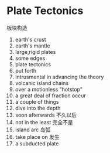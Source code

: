 # Plate Tectonics
板块构造

1. earth's crust
2. earth's mantle
3. large,rigid plates
4. some edges
5. plate tectonics
6. put forth
7. intrusmental in advancing the theory
8. volcanic island chains
9. over a motionless "hotstop"
10. a great deal of fraction occur
11. a couple of things
12. dive into the depth
13. soon afterwards 不久以后
14. not in the least  完全不是
15. island arc  岛弧
16. take place on 发生
17. a subducted plate